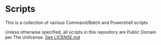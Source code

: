 # Scripts

This is a collection of various Command/Batch and Powershell scripts

Unless otherwise specified, all scripts in this repository are Public Domain per The Unlicense. [See LICENSE.md](LICENSE.md)
